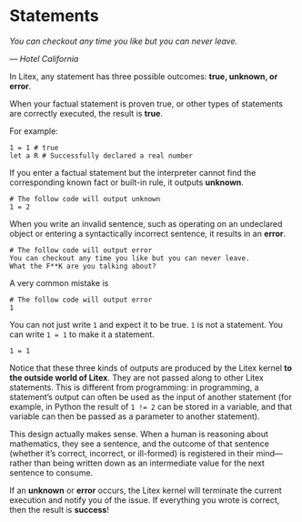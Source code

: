 # Statements

_You can checkout any time you like but you can never leave._

_— Hotel California_

In Litex, any statement has three possible outcomes: **true, unknown, or error**. 

When your factual statement is proven true, or other types of statements are correctly executed, the result is **true**.

For example:

```litex
1 = 1 # true
let a R # Successfully declared a real number
```

If you enter a factual statement but the interpreter cannot find the corresponding known fact or built-in rule, it outputs **unknown**.

```litex
# The follow code will output unknown
1 = 2
```

When you write an invalid sentence, such as operating on an undeclared object or entering a syntactically incorrect sentence, it results in an **error**.

```litex
# The follow code will output error
You can checkout any time you like but you can never leave.
What the F**K are you talking about?
```

A very common mistake is

```litex
# The follow code will output error
1
```

You can not just write `1` and expect it to be true. `1` is  not a statement. You can write `1 = 1` to make it a statement.

```litex
1 = 1
```

Notice that these three kinds of outputs are produced by the Litex kernel **to the outside world of Litex**. They are not passed along to other Litex statements. This is different from programming: in programming, a statement’s output can often be used as the input of another statement (for example, in Python the result of `1 != 2` can be stored in a variable, and that variable can then be passed as a parameter to another statement).

This design actually makes sense. When a human is reasoning about mathematics, they see a sentence, and the outcome of that sentence (whether it’s correct, incorrect, or ill-formed) is registered in their mind—rather than being written down as an intermediate value for the next sentence to consume.

If an **unknown** or **error** occurs, the Litex kernel will terminate the current execution and notify you of the issue. If everything you wrote is correct, then the result is **success**!
